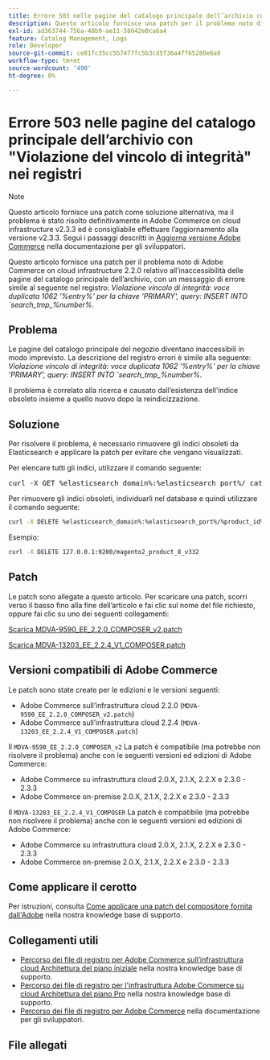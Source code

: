 ```yaml
---
title: Errore 503 nelle pagine del catalogo principale dell’archivio con "Violazione del vincolo di integrità" nei registri
description: Questo articolo fornisce una patch per il problema noto di Adobe Commerce on cloud infrastructure 2.2.0 relativo all’inaccessibilità delle pagine del catalogo principale dei negozi.
exl-id: ad363744-756a-48b9-ae11-58642e0ca6a4
feature: Catalog Management, Logs
role: Developer
source-git-commit: ce81fc35cc5b7477fc5b3cd5f36a4ff65280e6a0
workflow-type: tm+mt
source-wordcount: '490'
ht-degree: 0%

---
```


# Errore 503 nelle pagine del catalogo principale dell’archivio con &quot;Violazione del vincolo di integrità&quot; nei registri

>[!NOTE]
>
>Questo articolo fornisce una patch come soluzione alternativa, ma il problema è stato risolto definitivamente in Adobe Commerce on cloud infrastructure v2.3.3 ed è consigliabile effettuare l’aggiornamento alla versione v2.3.3. Segui i passaggi descritti in [Aggiorna versione Adobe Commerce](https://devdocs.magento.com/cloud/project/project-upgrade.html) nella documentazione per gli sviluppatori.

Questo articolo fornisce una patch per il problema noto di Adobe Commerce on cloud infrastructure 2.2.0 relativo all’inaccessibilità delle pagine del catalogo principale dell’archivio, con un messaggio di errore simile al seguente nel registro: *Violazione vincolo di integrità: voce duplicata 1062 &#39;%entry%&#39; per la chiave &#39;PRIMARY&#39;, query: INSERT INTO \`search\_tmp\_%number%*.

## Problema

Le pagine del catalogo principale del negozio diventano inaccessibili in modo imprevisto. La descrizione del registro errori è simile alla seguente: *Violazione vincolo di integrità: voce duplicata 1062 &#39;%entry%&#39; per la chiave &#39;PRIMARY&#39;, query: INSERT INTO \`search\_tmp\_%number%*.

Il problema è correlato alla ricerca e causato dall’esistenza dell’indice obsoleto insieme a quello nuovo dopo la reindicizzazione.

## Soluzione

Per risolvere il problema, è necessario rimuovere gli indici obsoleti da Elasticsearch e applicare la patch per evitare che vengano visualizzati.

Per elencare tutti gli indici, utilizzare il comando seguente:

<pre>curl -X GET %elasticsearch_domain%:%elasticsearch_port%/_cat/indices</pre>

Per rimuovere gli indici obsoleti, individuarli nel database e quindi utilizzare il comando seguente:

```bash
curl -X DELETE %elasticsearch_domain%:%elasticsearch_port%/%product_id%_v%outdated_version%
```

Esempio:

```bash
curl -X DELETE 127.0.0.1:9200/magento2_product_8_v332
```

## Patch

Le patch sono allegate a questo articolo. Per scaricare una patch, scorri verso il basso fino alla fine dell’articolo e fai clic sul nome del file richiesto, oppure fai clic su uno dei seguenti collegamenti:

[Scarica MDVA-9590\_EE\_2.2.0\_COMPOSER\_v2.patch](assets/MDVA-9590_EE_2.2.0_COMPOSER_v2.patch.zip)

[Scarica MDVA-13203\_EE\_2.2.4\_V1\_COMPOSER.patch](assets/MDVA-13203_EE_2.2.4_V1_COMPOSER.patch.zip)

## Versioni compatibili di Adobe Commerce

Le patch sono state create per le edizioni e le versioni seguenti:

* Adobe Commerce sull’infrastruttura cloud 2.2.0 (`MDVA-9590_EE_2.2.0_COMPOSER_v2.patch`)
* Adobe Commerce sull’infrastruttura cloud 2.2.4 (`MDVA-13203_EE_2.2.4_V1_COMPOSER.patch`)

Il `MDVA-9590_EE_2.2.0_COMPOSER_v2` La patch è compatibile (ma potrebbe non risolvere il problema) anche con le seguenti versioni ed edizioni di Adobe Commerce:

* Adobe Commerce su infrastruttura cloud 2.0.X, 2.1.X, 2.2.X e 2.3.0 - 2.3.3
* Adobe Commerce on-premise 2.0.X, 2.1.X, 2.2.X e 2.3.0 - 2.3.3

Il `MDVA-13203_EE_2.2.4_V1_COMPOSER` La patch è compatibile (ma potrebbe non risolvere il problema) anche con le seguenti versioni ed edizioni di Adobe Commerce:

* Adobe Commerce su infrastruttura cloud 2.0.X, 2.1.X, 2.2.X e 2.3.0 - 2.3.3
* Adobe Commerce on-premise 2.0.X, 2.1.X, 2.2.X e 2.3.0 - 2.3.3

## Come applicare il cerotto

Per istruzioni, consulta [Come applicare una patch del compositore fornita dall&#39;Adobe](/help/how-to/general/how-to-apply-a-composer-patch-provided-by-magento.md) nella nostra knowledge base di supporto.

## Collegamenti utili

* [Percorso dei file di registro per Adobe Commerce sull’infrastruttura cloud Architettura del piano iniziale](/help/how-to/general/log-locations-directories-for-starter-plan.md) nella nostra knowledge base di supporto.
* [Percorso dei file di registro per l&#39;infrastruttura Adobe Commerce su cloud Architettura del piano Pro](/help/how-to/general/log-locations-directories-for-pro-plan-integration-staging-production.md) nella nostra knowledge base di supporto.
* [Percorso dei file di registro per Adobe Commerce](https://devdocs.magento.com/guides/v2.3/cloud/trouble/environments-logs.html) nella documentazione per gli sviluppatori.

## File allegati
